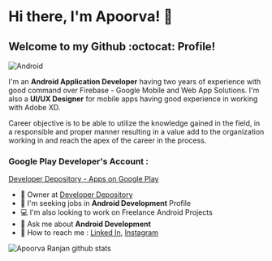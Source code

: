 # Hi there, I'm Apoorva! :wave:

## Welcome to my Github :octocat: Profile!

![Android](https://media-exp1.licdn.com/dms/image/C5116AQHZ7yGCprqihw/profile-displaybackgroundimage-shrink_350_1400/0?e=1600300800&v=beta&t=bg2TarI1W9MTj4jWhitlZ05iBSul-co7HCNcQJScMzE)


I'm an **Android Application Developer** having two years of experience with good command over Firebase - Google Mobile and Web App Solutions. I'm also a **UI/UX Designer** for mobile apps having good experience in working with Adobe XD.

Career objective is to be able to utilize the knowledge gained in the field, in a responsible and proper manner resulting in a value add to the organization working in and reach the apex of the career in the process.


### Google Play Developer's Account : 

[Developer Depository - Apps on Google Play](https://play.google.com/store/apps/developer?id=Developer+Depository)


* :bust_in_silhouette: Owner at [Developer Depository](https://play.google.com/store/apps/developer?id=Developer+Depository)
* :briefcase: I'm seeking jobs in **Android Development** Profile
* :computer: I'm also looking to work on Freelance Android Projects
* :speech_balloon: Ask me about **Android Development**
* :email: How to reach me : [Linked In](https://www.linkedin.com/in/2apoorva5/), [Instagram](https://www.instagram.com/2apoorva5/)


![Apoorva Ranjan github stats](https://github-readme-stats.vercel.app/api?username=2apoorva5&show_icons=true&hide_border=true)
